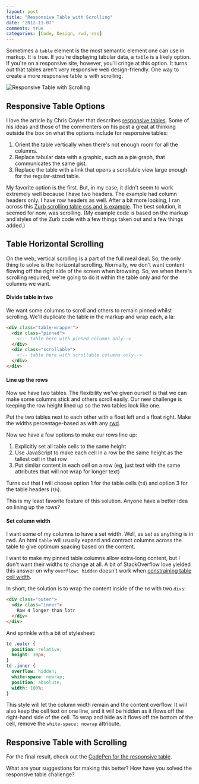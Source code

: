 ```yaml
---
layout: post
title: "Responsive Table with Scrolling"
date: "2012-11-07"
comments: true
categories: [Code, Design, rwd, css]
---
```


Sometimes a `table` element is the most semantic element one can use in markup.  It is true.  If you're displaying tabular data, a `table` is a likely option.  If you're on a responsive site, however, you'll cringe at this option.  It turns out that tables aren't very responsive web design-friendly.  One way to create a more responsive table is with scrolling.

![Responsive Table with Scrolling](http://i.imgur.com/GeuZe.png)

<!--more-->

## Responsive Table Options

I love the article by Chris Coyier that describes [responsive tables](http://css-tricks.com/responsive-data-tables/).  Some of his ideas and those of the commenters on his post a great at thinking outside the box on what the options include for responsive tables:

1. Orient the table vertically when there's not enough room for all the columns.
2. Replace tabular data with a graphic, such as a pie graph, that communicates the same gist.
3. Replace the table with a link that opens a scrollable view large enough for the regular-sized table.

My favorite option is the first.  But, in my case, it didn't seem to work extremely well because I have two headers.  The example had column headers only.  I have row headers as well.  After a bit more looking, I ran across this [Zurb scrolling table css and js example](http://www.zurb.com/playground/playground/responsive-tables/).  The best solution, it seemed for now, was scrolling.  (My example code is based on the markup and styles of the Zurb code with a few things taken out and a few things added.)

## Table Horizontal Scrolling

On the web, vertical scrolling is a part of the full meal deal.  So, the only thing to solve is the horizontal scrolling.  Normally, we don't want content flowing off the right side of the screen when browsing.  So, we when there's scrolling required, we're going to do it within the table only and for the columns we want.

#### Divide table in two

We want some columns to scroll and others to remain pinned whilst scrolling.  We'll duplicate the table in the markup and wrap each, a la:

```html
<div class="table-wrapper">
  <div class="pinned">
    <!-- table here with pinned columns only-->
  </div>
  <div class="scrollable">
    <!-- table here with scrollable columns only-->
  </div>
</div>
```

#### Line up the rows

Now we have two tables.  The flexibility we've given ourself is that we can make some columns stick and others scroll easily.  Our new challenge is keeping the row height lined up so the two tables look like one.

Put the two tables next to each other with a float left and a float right.  Make the widths percentage-based as with any [rwd](http://en.wikipedia.org/wiki/Responsive_web_design).

Now we have a few options to make our rows line up:

1. Explicitly set all table cells to the same height
2. Use JavaScript to make each cell in a row be the same height as the tallest cell in that row
3. Put similar content in each cell on a row (eg, just text with the same attributes that will not wrap for longer text)

Turns out that I will choose option 1 for the table cells (`td`) and option 3 for the table headers (`th`).

This is my least favorite feature of this solution.  Anyone have a better idea on lining up the rows?

#### Set column width

I want some of my columns to have a set width.  Well, as *set* as anything is in rwd.  An html `table` will usually expand and contract columns across the table to give optimum spacing based on the content.

I want to make my pinned table columns allow extra-long content, but I don't want their widths to change at all.  A bit of StackOverflow love yielded this answer on why `overflow: hidden` doesn't work when [constraining table cell width](http://stackoverflow.com/a/7570613/118561).

In short, the solution is to wrap the content inside of the `td` with two `divs`:

```html
<div class="outer">
  <div class="inner">
    Row 4 longer than lotr
  </div>
</div>
```

And sprinkle with a bit of stylesheet:

```css
td .outer {
  position: relative;
  height: 30px;
}
td .inner {
  overflow: hidden;
  white-space: nowrap;
  position: absolute;
  width: 100%;
}
```

This style will let the column width remain and the content overflow.  It will also keep the cell text on one line, and it will be hidden as it flows off the right-hand side of the cell.  To wrap and hide as it flows off the bottom of the cell, remove the `white-space: nowrap` attribute.

## Responsive Table with Scrolling

For the final result, check out the [CodePen for the responsive table](http://codepen.io/jaketrent/pen/CcboI).

What are your suggestions for making this better?  How have you solved the responsive table challenge?


